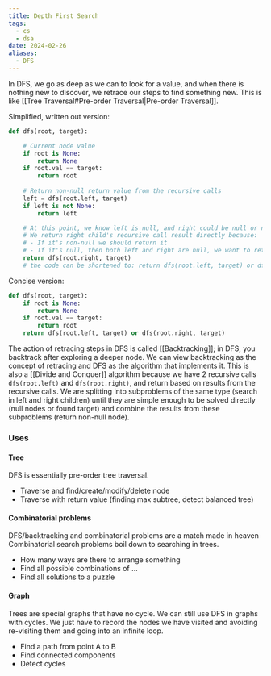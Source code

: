```yaml
---
title: Depth First Search
tags:
  - cs
  - dsa
date: 2024-02-26
aliases:
  - DFS
---
```

In DFS, we go as deep as we can to look for a value, and when there is nothing new to discover, we retrace our steps to find something new. This is like [[Tree Traversal#Pre-order Traversal|Pre-order Traversal]].

Simplified, written out version:

```python
def dfs(root, target):

	# Current node value
    if root is None:
        return None
    if root.val == target:
        return root
        
    # Return non-null return value from the recursive calls
    left = dfs(root.left, target)
    if left is not None:
        return left

    # At this point, we know left is null, and right could be null or non-null
    # We return right child's recursive call result directly because:
    # - If it's non-null we should return it
    # - If it's null, then both left and right are null, we want to return null
    return dfs(root.right, target)
    # the code can be shortened to: return dfs(root.left, target) or dfs(root.right, target)
```

Concise version:

```python
def dfs(root, target):
	if root is None:
		return None
	if root.val == target:
		return root
	return dfs(root.left, target) or dfs(root.right, target)
```

The action of retracing steps in DFS is called [[Backtracking]]; in DFS, you backtrack after exploring a deeper node. We can view backtracking as the concept of retracing and DFS as the algorithm that implements it. This is also a [[Divide and Conquer]] algorithm because we have 2 recursive calls `dfs(root.left)` and `dfs(root.right)`, and return based on results from the recursive calls. We are splitting into subproblems of the same type (search in left and right children) until they are simple enough to be solved directly (null nodes or found target) and combine the results from these subproblems (return non-null node).

### Uses
#### Tree
DFS is essentially pre-order tree traversal.
- Traverse and find/create/modify/delete node
- Traverse with return value (finding max subtree, detect balanced tree)
#### Combinatorial problems
DFS/backtracking and combinatorial problems are a match made in heaven Combinatorial search problems boil down to searching in trees.
- How many ways are there to arrange something
- Find all possible combinations of ...
- Find all solutions to a puzzle
#### Graph
Trees are special graphs that have no cycle. We can still use DFS in graphs with cycles. We just have to record the nodes we have visited and avoiding re-visiting them and going into an infinite loop.
- Find a path from point A to B
- Find connected components
- Detect cycles